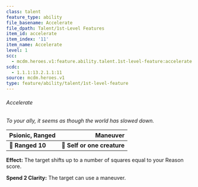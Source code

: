 ```yaml
---
class: talent
feature_type: ability
file_basename: Accelerate
file_dpath: Talent/1st-Level Features
item_id: accelerate
item_index: '11'
item_name: Accelerate
level: 1
scc:
  - mcdm.heroes.v1:feature.ability.talent.1st-level-feature:accelerate
scdc:
  - 1.1.1:13.2.1.1:11
source: mcdm.heroes.v1
type: feature/ability/talent/1st-level-feature
---
```


###### Accelerate

*To your ally, it seems as though the world has slowed down.*

| **Psionic, Ranged** |                **Maneuver** |
| ------------------- | --------------------------: |
| **📏 Ranged 10**    | **🎯 Self or one creature** |

**Effect:** The target shifts up to a number of squares equal to your Reason score.

**Spend 2 Clarity:** The target can use a maneuver.
